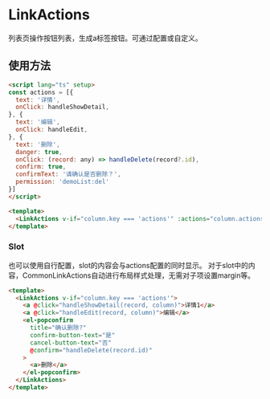 # LinkActions
列表页操作按钮列表，生成a标签按钮。可通过配置或自定义。

<script setup>
  import Demo1 from 'components/common/LinkActions/demos/demo1.vue'
  import Demo1Code from 'components/common/LinkActions/demos/demo1.vue?raw'
</script>
<demo :comp="Demo1" :code="Demo1Code" />

## 使用方法

```html
<script lang="ts" setup>
const actions = [{
  text: '详情',
  onClick: handleShowDetail,
}, {
  text: '编辑',
  onClick: handleEdit,
}, {
  text: '删除',
  danger: true,
  onClick: (record: any) => handleDelete(record?.id),
  confirm: true,
  confirmText: '请确认是否删除？',
  permission: 'demoList:del'
}]
</script>

<template>
  <LinkActions v-if="column.key === 'actions'" :actions="column.actions" :record="record" :column="column" />
</template>
```
### Slot
也可以使用自行配置，slot的内容会与actions配置的同时显示。
对于slot中的内容，CommonLinkActions自动进行布局样式处理，无需对子项设置margin等。
```html
<template>
  <LinkActions v-if="column.key === 'actions'">
    <a @click="handleShowDetail(record, column)">详情1</a>
    <a @click="handleEdit(record, column)">编辑</a>
    <el-popconfirm
      title="确认删除?"
      confirm-button-text="是"
      cancel-button-text="否"
      @confirm="handleDelete(record.id)"
    >
      <a>删除</a>
    </el-popconfirm>
  </LinkActions>
</template>
```
